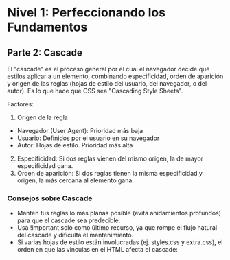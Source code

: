 # Nivel 1: Perfeccionando los Fundamentos

## Parte 2: Cascade

El "cascade" es el proceso general por el cual el navegador decide qué estilos aplicar a un elemento, combinando especificidad, orden de aparición y origen de las reglas (hojas de estilo del usuario, del navegador, o del autor). Es lo que hace que CSS sea "Cascading Style Sheets".

Factores:

1. Origen de la regla

- Navegador (User Agent): Prioridad más baja
- Usuario: Definidos por el usuario en su navegador
- Autor: Hojas de estilo. Prioridad más alta

2. Especificidad: Si dos reglas vienen del mismo origen, la de mayor especificidad gana.
3. Orden de aparición: Si dos reglas tienen la misma especificidad y origen, la más cercana al elemento gana.

### Consejos sobre Cascade

- Mantén tus reglas lo más planas posible (evita anidamientos profundos) para que el cascade sea predecible.
- Usa !important solo como último recurso, ya que rompe el flujo natural del cascade y dificulta el mantenimiento.
- Si varias hojas de estilo están involucradas (ej. styles.css y extra.css), el orden en que las vinculas en el HTML afecta el cascade:
